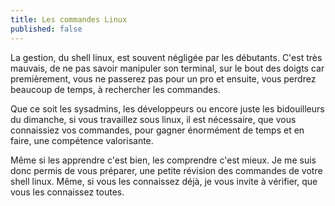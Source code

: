 ```yaml
---
title: Les commandes Linux
published: false
---
```


La gestion, du shell linux, est souvent négligée par les débutants. C'est très mauvais, de ne pas savoir manipuler son terminal, sur le bout des doigts car premièrement, vous ne passerez pas pour un pro et ensuite, vous perdrez beaucoup de temps, à rechercher les commandes.

Que ce soit les sysadmins, les développeurs ou encore juste les bidouilleurs du dimanche, si vous travaillez sous linux, il est nécessaire, que vous connaissiez vos commandes, pour gagner énormément de temps et en faire, une compétence valorisante.

Même si les apprendre c'est bien, les comprendre c'est mieux. Je me suis donc permis de vous préparer, une petite révision des commandes de votre shell linux. Même, si vous les connaissez déjà, je vous invite à vérifier, que vous les connaissez toutes.
